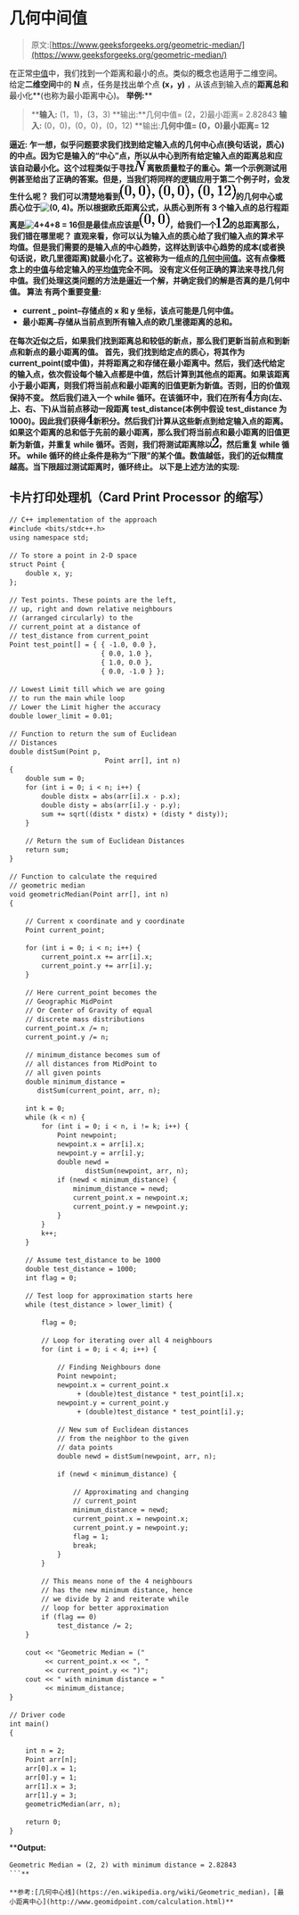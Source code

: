 # 几何中间值

> 原文:[https://www.geeksforgeeks.org/geometric-median/](https://www.geeksforgeeks.org/geometric-median/)

在正常[中值](https://www.geeksforgeeks.org/program-for-mean-and-median-of-an-unsorted-array/)中，我们找到一个距离和最小的点。类似的概念也适用于二维空间。
给定**二维空间**中的 **N** 点，任务是找出单个点 **(x，y)** ，从该点到输入点的**距离总和**最小化**(也称为最小距离中心)。
**举例:**** 

> ****输入:** (1，1)，(3，3)
> **输出:**几何中值= (2，2)最小距离= 2.82843
> **输入:** (0，0)，(0，0)，(0，12)
> **输出:**几何中值= (0，0)最小距离= 12**

****逼近:**
乍一想，似乎问题要求我们找到给定输入点的几何中心点(换句话说，质心)的中点。因为它是输入的“中心”点，所以从中心到所有给定输入点的距离总和应该自动最小化。这个过程类似于寻找![N ](img/479cbec0e01453d6ddc99e257783bb88.png "Rendered by QuickLaTeX.com")离散质量粒子的重心。第一个示例测试用例甚至给出了正确的答案。但是，当我们将同样的逻辑应用于第二个例子时，会发生什么呢？
我们可以清楚地看到![(0, 0), (0, 0), (0, 12) ](img/4a98514ab44921b5a56a7b99553799e7.png "Rendered by QuickLaTeX.com")的几何中心或质心位于![(0, 4) ](img/e716a5b43e424a6f6ecca59684fb2476.png "Rendered by QuickLaTeX.com")。所以根据欧氏距离公式，从质心到所有 3 个输入点的总行程距离是![4+4+8 = 16 ](img/117fad72c7d4c1f430842841e903fd68.png "Rendered by QuickLaTeX.com")但是最佳点应该是![(0, 0) ](img/e4abbd2c38fb65a532117f036cc095cb.png "Rendered by QuickLaTeX.com")，给我们一个![12 ](img/f00a72577735a6a6819ee9212f79ac83.png "Rendered by QuickLaTeX.com")的总距离那么，我们错在哪里呢？
直观来看，你可以认为输入点的质心给了我们输入点的算术平均值。但是我们需要的是输入点的中心趋势，这样达到该中心趋势的成本(或者换句话说，欧几里德距离)就最小化了。这被称为一组点的[几何中间值](https://en.wikipedia.org/wiki/Geometric_median)。这有点像概念上的[中值](https://en.wikipedia.org/wiki/Median)与给定输入的[平均值](https://en.wikipedia.org/wiki/Mean)完全不同。
没有定义任何正确的算法来寻找几何中值。我们处理这类问题的方法是逼近一个解，并确定我们的解是否真的是几何中值。
**算法**
有两个重要变量:** 

*   **current _ point–存储点的 x 和 y 坐标，该点可能是几何中值。**
*   **最小距离–存储从当前点到所有输入点的欧几里德距离的总和。**

**在每次近似之后，如果我们找到距离总和较低的新点，那么我们更新当前点和到新点和新点的最小距离的值。
首先，我们找到给定点的质心，将其作为 current_point(或中值)，并将距离之和存储在最小距离中。然后，我们迭代给定的输入点，依次假设每个输入点都是中值，然后计算到其他点的距离。如果该距离小于最小距离，则我们将当前点和最小距离的旧值更新为新值。否则，旧的价值观保持不变。
然后我们进入一个 while 循环。在该循环中，我们在所有![4 ](img/7165d739478ca204a6a0d2edd58ff19c.png "Rendered by QuickLaTeX.com")方向(左、上、右、下)从当前点移动一段距离 test_distance(本例中假设 test_distance 为 1000)。因此我们获得![4 ](img/7165d739478ca204a6a0d2edd58ff19c.png "Rendered by QuickLaTeX.com")新积分。然后我们计算从这些新点到给定输入点的距离。如果这个距离的总和低于先前的最小距离，那么我们将当前点和最小距离的旧值更新为新值，并重复 while 循环。否则，我们将测试距离除以![2 ](img/c1d8db51f85674555d8b6bcf404b729e.png "Rendered by QuickLaTeX.com")，然后重复 while 循环。
while 循环的终止条件是称为“下限”的某个值。数值越低，我们的近似精度越高。当下限超过测试距离时，循环终止。
以下是上述方法的实现:** 

## **卡片打印处理机（Card Print Processor 的缩写）**

```
// C++ implementation of the approach
#include <bits/stdc++.h>
using namespace std;

// To store a point in 2-D space
struct Point {
    double x, y;
};

// Test points. These points are the left,
// up, right and down relative neighbours
// (arranged circularly) to the
// current_point at a distance of
// test_distance from current_point
Point test_point[] = { { -1.0, 0.0 },
                       { 0.0, 1.0 },
                       { 1.0, 0.0 },
                       { 0.0, -1.0 } };

// Lowest Limit till which we are going
// to run the main while loop
// Lower the Limit higher the accuracy
double lower_limit = 0.01;

// Function to return the sum of Euclidean
// Distances
double distSum(Point p,
                        Point arr[], int n)
{
    double sum = 0;
    for (int i = 0; i < n; i++) {
        double distx = abs(arr[i].x - p.x);
        double disty = abs(arr[i].y - p.y);
        sum += sqrt((distx * distx) + (disty * disty));
    }

    // Return the sum of Euclidean Distances
    return sum;
}

// Function to calculate the required
// geometric median
void geometricMedian(Point arr[], int n)
{

    // Current x coordinate and y coordinate
    Point current_point;

    for (int i = 0; i < n; i++) {
        current_point.x += arr[i].x;
        current_point.y += arr[i].y;
    }

    // Here current_point becomes the
    // Geographic MidPoint
    // Or Center of Gravity of equal
    // discrete mass distributions
    current_point.x /= n;
    current_point.y /= n;

    // minimum_distance becomes sum of
    // all distances from MidPoint to
    // all given points
    double minimum_distance =
       distSum(current_point, arr, n);

    int k = 0;
    while (k < n) {
        for (int i = 0; i < n, i != k; i++) {
            Point newpoint;
            newpoint.x = arr[i].x;
            newpoint.y = arr[i].y;
            double newd =
                   distSum(newpoint, arr, n);
            if (newd < minimum_distance) {
                minimum_distance = newd;
                current_point.x = newpoint.x;
                current_point.y = newpoint.y;
            }
        }
        k++;
    }

    // Assume test_distance to be 1000
    double test_distance = 1000;
    int flag = 0;

    // Test loop for approximation starts here
    while (test_distance > lower_limit) {

        flag = 0;

        // Loop for iterating over all 4 neighbours
        for (int i = 0; i < 4; i++) {

            // Finding Neighbours done
            Point newpoint;
            newpoint.x = current_point.x
                 + (double)test_distance * test_point[i].x;
            newpoint.y = current_point.y
                 + (double)test_distance * test_point[i].y;

            // New sum of Euclidean distances
            // from the neighbor to the given
            // data points
            double newd = distSum(newpoint, arr, n);

            if (newd < minimum_distance) {

                // Approximating and changing
                // current_point
                minimum_distance = newd;
                current_point.x = newpoint.x;
                current_point.y = newpoint.y;
                flag = 1;
                break;
            }
        }

        // This means none of the 4 neighbours
        // has the new minimum distance, hence
        // we divide by 2 and reiterate while
        // loop for better approximation
        if (flag == 0)
            test_distance /= 2;
    }

    cout << "Geometric Median = ("
         << current_point.x << ", "
         << current_point.y << ")";
    cout << " with minimum distance = "
         << minimum_distance;
}

// Driver code
int main()
{

    int n = 2;
    Point arr[n];
    arr[0].x = 1;
    arr[0].y = 1;
    arr[1].x = 3;
    arr[1].y = 3;
    geometricMedian(arr, n);

    return 0;
}
```

****Output:** 

```
Geometric Median = (2, 2) with minimum distance = 2.82843
```** 

**参考:[几何中心线](https://en.wikipedia.org/wiki/Geometric_median)，[最小距离中心](http://www.geomidpoint.com/calculation.html)**